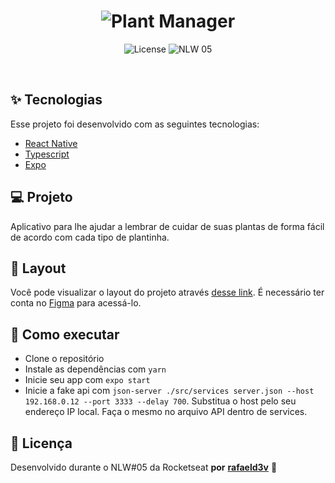 <h1 align="center">
  <img alt="Plant Manager" title="Plant Manager" src="https://raw.githubusercontent.com/rocketseat-education/nlw-05-react-native/main/.github/logo.png" />
</h1>

<p align="center">
  <img alt="License" src="https://raw.githubusercontent.com/rocketseat-education/nlw-05-react-native/main/.github/plantmanager.png">

 <img src="https://img.shields.io/static/v1?label=NLW&message=#05&color=32B768&labelColor=000000" alt="NLW 05" />
</p>

<br>

## ✨ Tecnologias

Esse projeto foi desenvolvido com as seguintes tecnologias:

- [React Native](https://reactnative.dev/)
- [Typescript](https://www.typescriptlang.org/)
- [Expo](https://expo.io/)

## 💻 Projeto

Aplicativo para lhe ajudar a lembrar de cuidar de suas plantas de forma fácil de acordo com cada tipo de plantinha.

## 🔖 Layout

Você pode visualizar o layout do projeto através [desse link](https://www.figma.com/file/IhQRtrOZdu3TrvkPYREzOy/PlantManager/duplicate). É necessário ter conta no [Figma](http://figma.com/) para acessá-lo.

## 🚀 Como executar

- Clone o repositório
- Instale as dependências com `yarn`
- Inicie seu app com `expo start`
- Inicie a fake api com `json-server ./src/services server.json --host 192.168.0.12 --port 3333 --delay 700`. Substitua o host pelo seu endereço IP local. Faça o mesmo no arquivo API dentro de services.

## 📄 Licença

Desenvolvido durante o NLW#05 da Rocketseat **por** [**rafaeld3v**](https://www.linkedin.com/in/rafaeld3v/) 🤖
